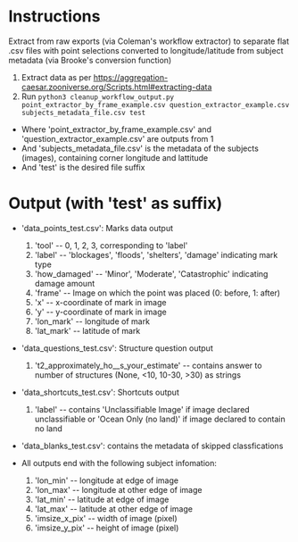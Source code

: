# Instructions
Extract from raw exports (via Coleman's workflow extractor) to separate flat .csv files with point selections converted to longitude/latitude from subject metadata (via Brooke's conversion function)

1. Extract data as per https://aggregation-caesar.zooniverse.org/Scripts.html#extracting-data
2. Run `python3 cleanup_workflow_output.py point_extractor_by_frame_example.csv question_extractor_example.csv subjects_metadata_file.csv test`
- Where 'point_extractor_by_frame_example.csv' and 'question_extractor_example.csv' are outputs from 1
- And 'subjects_metadata_file.csv' is the metadata of the subjects (images), containing corner longitude and lattitude
- And 'test' is the desired file suffix

# Output (with 'test' as suffix)
- 'data_points_test.csv': Marks data output
    1. 'tool' -- 0, 1, 2, 3, corresponding to 'label'
    2. 'label' -- 'blockages', 'floods', 'shelters', 'damage' indicating mark type
    3. 'how_damaged' -- 'Minor', 'Moderate', 'Catastrophic' indicating damage amount
    4. 'frame' -- Image on which the point was placed (0: before, 1: after)
    5. 'x' -- x-coordinate of mark in image
    6. 'y' -- y-coordinate of mark in image
    7. 'lon_mark' -- longitude of mark
    8. 'lat_mark' -- latitude of mark

- 'data_questions_test.csv': Structure question output
    1. 't2_approximately_ho__s_your_estimate' -- contains answer to number of structures (None, <10, 10-30, >30) as strings

- 'data_shortcuts_test.csv': Shortcuts output
    1. 'label' --  contains 'Unclassifiable Image' if image declared unclassifiable or 'Ocean Only (no land)' if image declared to contain no land

- 'data_blanks_test.csv': contains the metadata of skipped classfications

- All outputs end with the following subject infomation: 
    1. 'lon_min' -- longitude at edge of image
    2. 'lon_max' -- longitude at other edge of image
    3. 'lat_min' -- latitude at edge of image
    4. 'lat_max' -- latitude at other edge of image
    5. 'imsize_x_pix' -- width of image (pixel)
    6. 'imsize_y_pix' -- height of image (pixel)